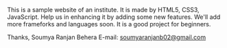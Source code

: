 This is a sample website of an institute.
It is made by HTML5, CSS3, JavaScript.
Help us in enhancing it by adding some new features.
We'll add more frameforks and languages soon.
It is a good project for beginners.

Thanks,
Soumya Ranjan Behera
E-mail: soumyaranjanb02@gmail.com
